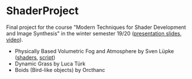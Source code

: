 # ShaderProject

Final project for the course "Modern Techniques for Shader Development and Image Synthesis" in the winter semester 19/20 ([presentation slides](https://github.com/KnightTec/ShaderProject/blob/master/Presentation.pdf), [video](https://drive.google.com/file/d/1Epv47gVxtSsXrYmhn9QxHHKu4ToQ8wmD/view)).

- Physically Based Volumetric Fog and Atmosphere by Sven Lüpke ([shaders](https://github.com/KnightTec/ShaderProject/tree/master/Assets/Resources/Shaders/VolumetricFog), [script](https://github.com/KnightTec/ShaderProject/blob/master/Assets/Scripts/VolumetricFogRenderer.cs))
- Dynamic Grass by Luca Türk
- Boids (Bird-like objects) by Orcthanc
